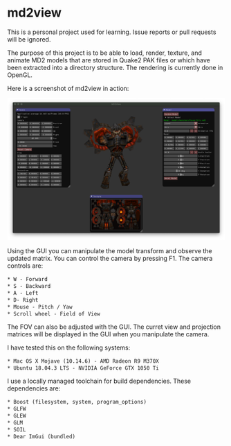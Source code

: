 # md2view
This is a personal project used for learning. Issue reports or pull requests will be ignored.

The purpose of this project is to be able to load, render, texture, and animate
MD2 models that are stored in Quake2 PAK files or which have been extracted into
a directory structure. The rendering is currently done in OpenGL.

Here is a screenshot of md2view in action:

![Example](docs/screenshot.png)

Using the GUI you can manipulate the model transform and observe the updated matrix.
You can control the camera by pressing F1. The camera controls are:

    * W - Forward
    * S - Backward
    * A - Left
    * D- Right
    * Mouse - Pitch / Yaw
    * Scroll wheel - Field of View

The FOV can also be adjusted with the GUI. The curret view and projection matrices
will be displayed in the GUI when you manipulate the camera.

I have tested this on the following systems:

    * Mac OS X Mojave (10.14.6) - AMD Radeon R9 M370X
    * Ubuntu 18.04.3 LTS - NVIDIA GeForce GTX 1050 Ti

I use a locally managed toolchain for build dependencies. These dependencies are:

    * Boost (filesystem, system, program_options)
    * GLFW
    * GLEW
    * GLM
    * SOIL
    * Dear ImGui (bundled)
